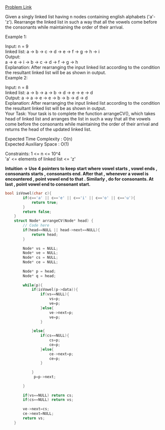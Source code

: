 [Problem Link](https://www.geeksforgeeks.org/problems/arrange-consonants-and-vowels/1)<br>

Given a singly linked list having n nodes containing english alphabets ('a'-'z'). Rearrange the linked list in such a way that all the vowels come before the consonants while maintaining the order of their arrival. <br>

Example 1:<br>

Input:
n = 9<br>
linked list: a -> b -> c -> d -> e -> f -> g -> h -> i <br>
Output: <br>
a -> e -> i -> b -> c -> d -> f -> g -> h<br>
Explanation: 
After rearranging the input linked list according to the condition the resultant linked list will be as shown in output.<br>
Example 2:<br>

Input:
n = 8<br>
linked list: a -> b -> a -> b -> d -> e -> e -> d <br>
Output: 
a -> a -> e -> e -> b -> b -> d -> d<br>
Explanation: 
After rearranging the input linked list according to the condition the resultant linked list will be as shown in output.<br>
Your Task:
Your task is to complete the function arrangeCV(), which takes head of linked list and arranges the list in such a way that all the vowels come before the consonants while maintaining the order of their arrival and returns the head of the updated linked list.<br>

Expected Time Complexity :  O(n)<br>
Expected Auxiliary Space :  O(1)<br>

Constraints:
1 <= n <= 10^4<br>
'a' <= elements of linked list <= 'z'<br>

__Intuition -> Use 4 pointers to keep start where vowel starts , vowel ends ,  consonants starts , consonants end. After that , whenever a vowel is encountered , point vowel end to that . Similarly , do for consonants. At last , point vowel end to consonant start.__

```C++
bool isVowel(char c){
        if(c=='a' || c=='e' || c=='i' || c=='o' || c=='u'){
            return true;
        }
        return false;
    }
    struct Node* arrangeCV(Node* head) {
        // Code here
        if(head==NULL || head->next==NULL){
            return head;
        }
        
        Node* vs = NULL;
        Node* ve = NULL;
        Node* cs = NULL; 
        Node* ce = NULL;
        
        Node* p = head;
        Node* q = head;
        
        while(p){
            if(isVowel(p->data)){
                if(vs==NULL){
                    vs=p;
                    ve=p;
                }else{
                    ve->next=p;
                    ve=p;
                }
                
            }else{
                if(cs==NULL){
                    cs=p;
                    ce=p;
                }else{
                    ce->next=p;
                    ce=p;
                }
                 
            }
             p=p->next;
           
        }
        
        if(vs==NULL) return cs;
        if(cs==NULL) return vs;
        
        ve->next=cs;
        ce->next=NULL;
        return vs;
    }
```

